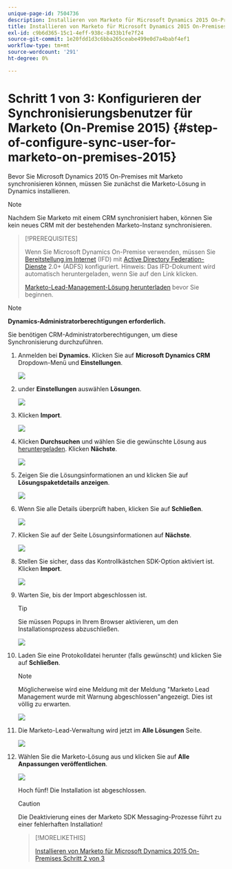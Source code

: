 ```yaml
---
unique-page-id: 7504736
description: Installieren von Marketo für Microsoft Dynamics 2015 On-Premises Schritt 1 von 3 - Marketo Docs - Produktdokumentation
title: Installieren von Marketo für Microsoft Dynamics 2015 On-Premises Schritt 1 von 3
exl-id: c9b6d365-15c1-4eff-938c-8433b1fe7f24
source-git-commit: 1e20fdd1d3c6bba265ceabe499e0d7a4babf4ef1
workflow-type: tm+mt
source-wordcount: '291'
ht-degree: 0%

---
```


# Schritt 1 von 3: Konfigurieren der Synchronisierungsbenutzer für Marketo (On-Premise 2015) {#step-of-configure-sync-user-for-marketo-on-premises-2015}

Bevor Sie Microsoft Dynamics 2015 On-Premises mit Marketo synchronisieren können, müssen Sie zunächst die Marketo-Lösung in Dynamics installieren.

>[!NOTE]
>
>Nachdem Sie Marketo mit einem CRM synchronisiert haben, können Sie kein neues CRM mit der bestehenden Marketo-Instanz synchronisieren.

>[!PREREQUISITES]
>
>Wenn Sie Microsoft Dynamics On-Premise verwenden, müssen Sie [Bereitstellung im Internet](https://www.microsoft.com/en-us/download/confirmation.aspx?id=41701) (IFD) mit [Active Directory Federation-Dienste](https://msdn.microsoft.com/en-us/library/bb897402.aspx) 2.0+ (ADFS) konfiguriert. Hinweis: Das IFD-Dokument wird automatisch heruntergeladen, wenn Sie auf den Link klicken.
>
>[Marketo-Lead-Management-Lösung herunterladen](/help/marketo/product-docs/crm-sync/microsoft-dynamics-sync/sync-setup/download-the-marketo-lead-management-solution.md) bevor Sie beginnen.

>[!NOTE]
>
>**Dynamics-Administratorberechtigungen erforderlich.**
>
>Sie benötigen CRM-Administratorberechtigungen, um diese Synchronisierung durchzuführen.

1. Anmelden bei **Dynamics.** Klicken Sie auf **Microsoft Dynamics CRM** Dropdown-Menü und **Einstellungen**.

   ![](assets/image2015-3-19-8-33-29.png)

1. under **Einstellungen** auswählen **Lösungen**.

   ![](assets/image2015-3-19-8-33-3.png)

1. Klicken **Import**.

   ![](assets/image2015-3-19-8-34-8.png)

1. Klicken **Durchsuchen** und wählen Sie die gewünschte Lösung aus [heruntergeladen](/help/marketo/product-docs/crm-sync/microsoft-dynamics-sync/sync-setup/download-the-marketo-lead-management-solution.md). Klicken **Nächste**.

   ![](assets/image2015-3-19-9-20-56.png)

1. Zeigen Sie die Lösungsinformationen an und klicken Sie auf **Lösungspaketdetails anzeigen**.

   ![](assets/image2015-11-18-11-12-8.png)

1. Wenn Sie alle Details überprüft haben, klicken Sie auf **Schließen**.

   ![](assets/step6.png)

1. Klicken Sie auf der Seite Lösungsinformationen auf **Nächste**.

   ![](assets/image2015-3-19-9-21-50.png)

1. Stellen Sie sicher, dass das Kontrollkästchen SDK-Option aktiviert ist. Klicken **Import**.

   ![](assets/image2015-3-19-9-19-12.png)

1. Warten Sie, bis der Import abgeschlossen ist.

   >[!TIP]
   >
   >Sie müssen Popups in Ihrem Browser aktivieren, um den Installationsprozess abzuschließen.

   ![](assets/image2015-3-11-11-34-9.png)

1. Laden Sie eine Protokolldatei herunter (falls gewünscht) und klicken Sie auf **Schließen**.

   >[!NOTE]
   >
   >Möglicherweise wird eine Meldung mit der Meldung &quot;Marketo Lead Management wurde mit Warnung abgeschlossen&quot;angezeigt. Dies ist völlig zu erwarten.

   ![](assets/image2015-3-13-9-54-39.png)

1. Die Marketo-Lead-Verwaltung wird jetzt im **Alle Lösungen** Seite.

   ![](assets/image2015-3-19-8-40-38.png)

1. Wählen Sie die Marketo-Lösung aus und klicken Sie auf **Alle Anpassungen veröffentlichen**.

   ![](assets/image2015-3-19-8-41-21.png)

   Hoch fünf! Die Installation ist abgeschlossen.

   >[!CAUTION]
   >
   >Die Deaktivierung eines der Marketo SDK Messaging-Prozesse führt zu einer fehlerhaften Installation!

   >[!MORELIKETHIS]
   >
   >[Installieren von Marketo für Microsoft Dynamics 2015 On-Premises Schritt 2 von 3](/help/marketo/product-docs/crm-sync/microsoft-dynamics-sync/sync-setup/connecting-to-legacy-versions/step-2-of-3-set-up-2015.md)

